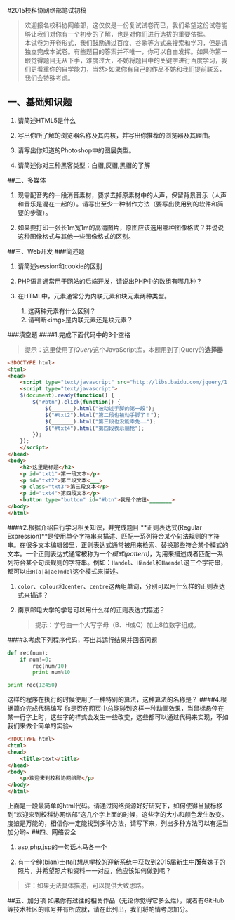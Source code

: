 #2015校科协网络部笔试初稿
>欢迎报名校科协网络部，这仅仅是一份复试试卷而已，我们希望这份试卷能够让我们对你有一个初步的了解，也是对你们进行选拔的重要依据。  
>本试卷为开卷形式，我们鼓励通过百度、谷歌等方式来搜索和学习，但是请独立完成本试卷。有些题目的答案并不唯一，你可以自由发挥。如果你第一眼觉得题目无从下手，难度过大，不妨将题目中的关键字进行百度学习，我们更看重你的自学能力，当然>如果你有自己的作品不妨和我们提前联系，我们会特殊考虑。

## 一、基础知识题
1. 请简述HTML5是什么

2. 写出你所了解的浏览器名称及其内核，并写出你推荐的浏览器及其理由。

3. 请写出你知道的Photoshop中的图层类型。

4. 请简述你对三种黑客类型：白帽,灰帽,黑帽的了解

##二、多媒体
1. 现需配音秀的一段消音素材，要求去掉原素材中的人声，保留背景音乐（人声和音乐是混在一起的）。请写出至少一种制作方法（要写出使用到的软件和简要的步骤）。

2. 如果要打印一张长1m宽1m的高清图片，原图应该选用哪种图像格式？并说说这种图像格式与其他一些图像格式的区别。

##三、Web开发
###简述题
1. 请简述session和cookie的区别

2. PHP语言通常用于网站的后端开发，请说出PHP中的数组有哪几种？

3. 在HTML中，元素通常分为内联元素和块元素两种类型。
    1.  这两种元素有什么区别？
    2.  请判断\<img>是内联元素还是块元素？

###填空题
####1.完成下面代码中的3个空格
>提示：这里使用了*jQuery*这个JavaScript库，本题用到了jQuery的**选择器**

```html
<!DOCTYPE html>
<html>
<head>
    <script type="text/javascript" src="http://libs.baidu.com/jquery/1.11.1/jquery.min.js"></script>
    <script type="text/javascript">
    $(document).ready(function() {
        $("#btn").click(function() {
            $(_______).html("被动过手脚的第一段");
            $("#txt2").html("第二段也被动手脚了！");
            $(_______).html("第三段也没能幸免……");
            $("#txt4").html("第四段表示躺枪");
        });
    });
    </script>
</head>
<body>
    <h2>这里是标题</h2>
    <p id="txt1">第一段文本</p>
    <p id="txt2">第二段文本<___>
    <p class="txt3">第三段文本</p>
    <p id="txt4">第四段文本</p>
    <button type="button" id="#btn">我是个按钮<_______>
</body>
</html>

```

####2.根据介绍自行学习相关知识，并完成题目
**正则表达式(Regular Expression)**是使用单个字符串来描述、匹配一系列符合某个句法规则的字符串。在很多文本编辑器里，正则表达式通常被用来检索、替换那些符合某个模式的文本。一个正则表达式通常被称为一个*模式(pattern)*，为用来描述或者匹配一系列符合某个句法规则的字符串。例如：`Handel`、`Händel`和`Haendel`这三个字符串，都可以由`H(a|ä|ae)ndel`这个模式来描述。

1.  `color`、`colour`和`center`、`centre`这两组单词，分别可以用什么样的正则表达式来描述？

2.  南京邮电大学的学号可以用什么样的正则表达式描述？
    >提示：学号由一个大写字母（B、H或Q）加上8位数字组成。

####3.考虑下列程序代码，写出其运行结果并回答问题
```python
def rec(num):
	if num!=0:
		rec(num/10)
		print num%10

print rec(12450)
```

这样的程序在执行的时候使用了一种特别的算法，这种算法的名称是？
####4.根据简介完成代码编写
你是否在网页中总能碰到这样一种动画效果，当鼠标悬停在某一行字上时，这些字的样式会发生一些改变，这些都可以通过代码来实现，不如我们来做个简单的实验~

```html
<!DOCTYPE html>
<html>
<head>
	<title>text</title>
</head>
<body>
    <p>欢迎来到校科协网络部</p>
</body>
</html> 
```

上面是一段最简单的html代码。请通过网络资源好好研究下，如何使得当鼠标移到“欢迎来到校科协网络部”这几个字上面的时候，这些字的大小和颜色发生改变。度娘是万能的，相信你一定能找到多种方法，请写下来，列出多种方法可以有适当加分哟~
##四、网络安全
1. asp,php,jsp的一句话木马各一个

2. 有一个绅(bian)士(tai)想从学校的迎新系统中获取到2015届新生中**所有**妹子的照片，并希望照片和资料一一对应，他应该如何做到呢？
>注：如果无法具体描述，可以提供大致思路。

##五、加分项
如果你有过往的相关作品（无论你觉得它多么烂），或者有GitHub等技术社区的账号并有所成就，请在此列出，我们将酌情考虑加分。
